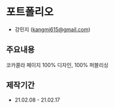 # 포트폴리오

* 강민지 (kangmj615@gmail.com)

## 주요내용

코카콜라 페이지 100% 디자인, 100% 퍼블리싱

## 제작기간 
* 21.02.08 - 21.02.17